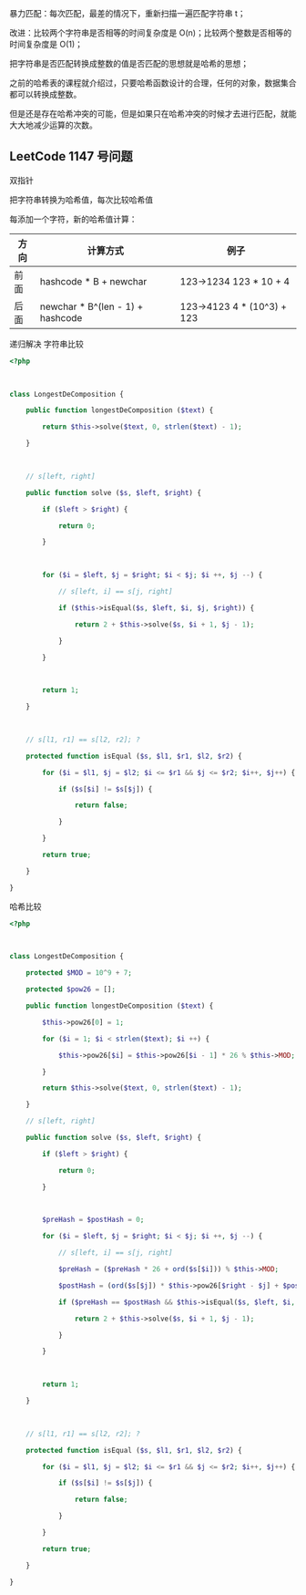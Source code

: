 暴力匹配：每次匹配，最差的情况下，重新扫描一遍匹配字符串 t；

改进：比较两个字符串是否相等的时间复杂度是 O(n)；比较两个整数是否相等的时间复杂度是 O(1)；

把字符串是否匹配转换成整数的值是否匹配的思想就是哈希的思想；

之前的哈希表的课程就介绍过，只要哈希函数设计的合理，任何的对象，数据集合都可以转换成整数。

但是还是存在哈希冲突的可能，但是如果只在哈希冲突的时候才去进行匹配，就能大大地减少运算的次数。


## LeetCode 1147 号问题

双指针

把字符串转换为哈希值，每次比较哈希值

每添加一个字符，新的哈希值计算：

| 方向 | 计算方式                           | 例子                         |
| ---- | ---------------------------------- | ---------------------------- |
| 前面 | hashcode \* B + newchar            | 123->1234 123 \* 10 + 4      |
| 后面 | newchar \* B\^(len - 1) + hashcode | 123->4123 4 \* (10\^3) + 123 |

递归解决
字符串比较
```PHP
<?php

  

class LongestDeComposition {

    public function longestDeComposition ($text) {

        return $this->solve($text, 0, strlen($text) - 1);

    }

  

    // s[left, right]

    public function solve ($s, $left, $right) {

        if ($left > $right) {

            return 0;

        }

  

        for ($i = $left, $j = $right; $i < $j; $i ++, $j --) {

            // s[left, i] == s[j, right]

            if ($this->isEqual($s, $left, $i, $j, $right)) {

                return 2 + $this->solve($s, $i + 1, $j - 1);

            }

        }

  

        return 1;

    }

  

    // s[l1, r1] == s[l2, r2]; ?

    protected function isEqual ($s, $l1, $r1, $l2, $r2) {

        for ($i = $l1, $j = $l2; $i <= $r1 && $j <= $r2; $i++, $j++) {

            if ($s[$i] != $s[$j]) {

                return false;

            }

        }

        return true;

    }

}
```

哈希比较

```PHP
<?php

  

class LongestDeComposition {

    protected $MOD = 10^9 + 7;

    protected $pow26 = [];

    public function longestDeComposition ($text) {

        $this->pow26[0] = 1;

        for ($i = 1; $i < strlen($text); $i ++) {

            $this->pow26[$i] = $this->pow26[$i - 1] * 26 % $this->MOD;

        }

        return $this->solve($text, 0, strlen($text) - 1);

    }

    // s[left, right]

    public function solve ($s, $left, $right) {

        if ($left > $right) {

            return 0;

        }

  

        $preHash = $postHash = 0;

        for ($i = $left, $j = $right; $i < $j; $i ++, $j --) {

            // s[left, i] == s[j, right]

            $preHash = ($preHash * 26 + ord($s[$i])) % $this->MOD;

            $postHash = (ord($s[$j]) * $this->pow26[$right - $j] + $postHash) % $this->MOD;

            if ($preHash == $postHash && $this->isEqual($s, $left, $i, $j, $right)) {

                return 2 + $this->solve($s, $i + 1, $j - 1);

            }

        }

  

        return 1;

    }

  

    // s[l1, r1] == s[l2, r2]; ?

    protected function isEqual ($s, $l1, $r1, $l2, $r2) {

        for ($i = $l1, $j = $l2; $i <= $r1 && $j <= $r2; $i++, $j++) {

            if ($s[$i] != $s[$j]) {

                return false;

            }

        }

        return true;

    }

}
```